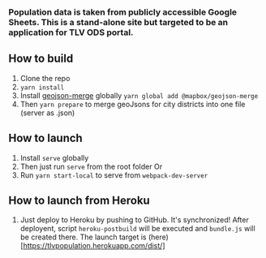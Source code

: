 ### Population data is taken from publicly accessible Google Sheets. This is a stand-alone site but targeted to be an application for TLV ODS portal.

## How to build
1. Clone the repo
2. <code>yarn install</code>
3. Install [geojson-merge](https://github.com/mapbox/geojson-merge#cli) globally <code>yarn global add @mapbox/geojson-merge</code>
3. Then <code>yarn prepare</code> to merge geoJsons for city districts into one file (server as .json)
## How to launch
1. Install <code>serve</code> globally
2. Then just run <code>serve</code> from the root folder
Or
1. Run <code>yarn start-local</code> to serve from <code>webpack-dev-server</code>
## How to launch from Heroku
1.  Just deploy to Heroku by pushing to GitHub. It's synchronized! After deployent, script <code>heroku-postbuild</code> will be executed and <code>bundle.js</code> will be created there. The launch target is (here)[https://tlvpopulation.herokuapp.com/dist/]

